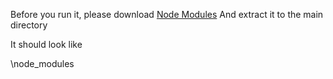Before you run it, please download [Node Modules](https://github.com/Le-Shunny/Shunny-Bot/releases/tag/node_modules)
And extract it to the main directory

It should look like <Main Directory>\node_modules
